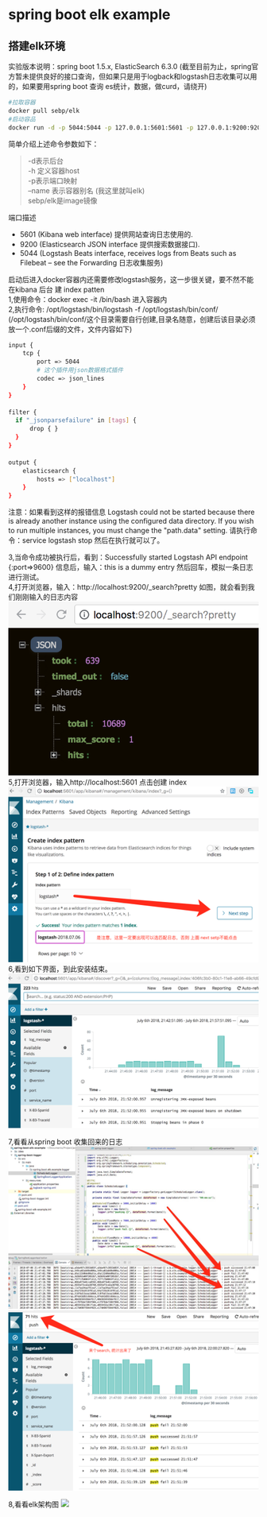 # spring boot elk example
## 搭建elk环境

 实验版本说明：spring boot 1.5.x,  ElasticSearch 6.3.0 (截至目前为止，spring官方暂未提供良好的接口查询，但如果只是用于logback和logstash日志收集可以用的，如果要用spring boot 查询 es统计，数据，做curd，请绕开)

``` sh
#拉取容器
docker pull sebp/elk
#启动容品
docker run -d -p 5044:5044 -p 127.0.0.1:5601:5601 -p 127.0.0.1:9200:9200 -p 127.0.0.1:9300:9300 -v /Users/winfan/desktop/data/elk:/var/lib/elasticsearch --name=elk sebp/elk
```
 简单介绍上述命令参数如下：
 
> -d表示后台    
> -h 定义容器host    
> -p表示端口映射    
> –name 表示容器别名 (我这里就叫elk)    
> sebp/elk是image镜像

端口描述 
* 5601 (Kibana web interface) 提供网站查询日志使用的.
* 9200 (Elasticsearch JSON interface 提供搜索数据接口).
* 5044 (Logstash Beats interface, receives logs from Beats such as Filebeat – see the Forwarding 日志收集服务)

启动后进入docker容器内还需要修改logstash服务，这一步很关键，要不然不能在kibana 后台 建 index patten   
1,使用命令：docker exec -it <container-name> /bin/bash 进入容器内   
2,执行命令: /opt/logstash/bin/logstash -f&nbsp;/opt/logstash/bin/conf/  (/opt/logstash/bin/conf/这个目录需要自行创建,目录名随意，创建后该目录必须放一个.conf后缀的文件，文件内容如下)
``` sh
input {
    tcp {
        port => 5044
        # 这个插件用json数据格式插件
        codec => json_lines  
    }
}

filter {
  if "_jsonparsefailure" in [tags] {
      drop { }
  }
}

output {
    elasticsearch {
        hosts => ["localhost"]
    }
}
```      
注意：如果看到这样的报错信息 Logstash could not be started because there is already another instance using the configured data directory.  If you wish to run multiple instances, you must change the "path.data" setting. 请执行命令：service logstash stop 然后在执行就可以了。      

3,当命令成功被执行后，看到：Successfully started Logstash API endpoint {:port=>9600} 信息后，输入：this is a dummy entry 然后回车，模拟一条日志进行测试。   
4,打开浏览器，输入：http://localhost:9200/_search?pretty 如图，就会看到我们刚刚输入的日志内容      
![](/assets/images/2018/7-6/QQ20180706-181149@2x.png)   
5,打开浏览器，输入http://localhost:5601 点击创建 index      
![](/assets/images/2018/7-6/kbin201231242343233.png)   
6,看到如下界面，到此安装结束。   
![](/assets/images/2018/7-6/kbin201231242343homepage.png)   

7,看看从spring boot 收集回来的日志   
![](/assets/images/2018/7-6/kbin2012312423432.png)   
![](/assets/images/2018/7-6/kbin201231242343search.png)   

8,看看elk架构图
![](/assets/images/2018/7-6/xxx-docker-overview.png)
